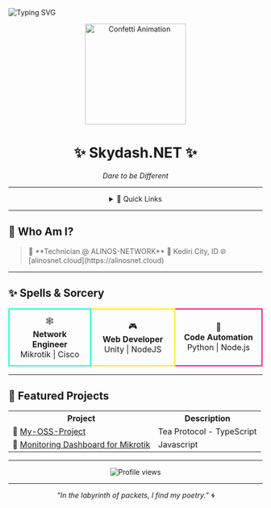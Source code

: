 ![Typing SVG](https://readme-typing-svg.herokuapp.com?size=27&color=E056FD&center=true&vCenter=true&width=600&height=100&lines=Welcome+to+Skydash.NET;Web+Development;Network+Engineer)

<p align="center">
  <img src="https://media.giphy.com/media/3o6Zt6ML6BklcajjsA/giphy.gif" width="200" alt="Confetti Animation"/>
</p>

<div align="center">
  <h1>✨ Skydash.NET ✨</h1>
  <p><em>Dare to be Different</em></p>
</div>

---

<div align="center">
<details>
  <summary>🔗 Quick Links</summary>
  <p>
    <a href="https://github.com/skydashnet">🐙 GitHub</a> &bull;
    <a href="https://alinosnet.cloud">🌐 Website</a> &bull;
    <a href="https://twitter.com/skydashnet">🐦 Twitter</a>
  </p>
</details>
</div>

---

## 💼 Who Am I?
<blockquote>
  🔧 **Technician @ ALINOS-NETWORK**  
  📍 Kediri City, ID  
  🌐 [alinosnet.cloud](https://alinosnet.cloud)
</blockquote>

---

## ✨ Spells & Sorcery
<div align="center">
  <table>
    <tr>
      <td align="center" width="200" style="border:2px solid #00FFBA; padding:12px; border-radius:8px;">
        🕸️<br/><strong>Network Engineer</strong><br/>Mikrotik | Cisco 
      </td>
      <td align="center" width="200" style="border:2px solid #FFEA00; padding:12px; border-radius:8px;">
        🎮<br/><strong>Web Developer</strong><br/>Unity | NodeJS
      </td>
      <td align="center" width="200" style="border:2px solid #FF006E; padding:12px; border-radius:8px;">
        🐍<br/><strong>Code Automation</strong><br/>Python | Node.js
      </td>
    </tr>
  </table>
</div>

---

## 🔮 Featured Projects
<div align="center">
  <table>
    <tr>
      <th>Project</th>
      <th>Description</th>
    </tr>
    <tr>
      <td>🚀 <a href="https://github.com/skydashnet/My-OSS-Project">My-OSS-Project</a></td>
      <td>Tea Protocol - TypeScript</td>
    </tr>
    <tr>
      <td>🤖 <a href="https://github.com/skydashnet/skydash-monitoring">Monitoring Dashboard for Mikrotik</a></td>
      <td>Javascript</td>
    </tr>
  </table>
</div>

---

<p align="center">
  <img src="https://komarev.com/ghpvc/?username=skydashnet&color=brightgreen" alt="Profile views"/>
</p>

---

<p align="center"><em>“In the labyrinth of packets, I find my poetry.” 🌀</em></p>
